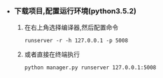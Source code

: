 
*  ### 下载项目,配置运行环境(python3.5.2)





    1.  在右上角选择编译器,然后配置命令
    


        `runserver -r -h 127.0.0.1 -p 5008`
        
        
    2. 或者直接在终端执行
        
        
        `python manager.py runserver 127.0.0.1:5008`
